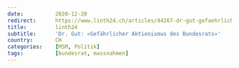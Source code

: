 ```yaml
---
date:          2020-12-20
redirect:      https://www.linth24.ch/articles/44267-dr-gut-gefaehrlicher-aktionismus-des-bundesrats
title:         linth24
subtitle:      'Dr. Gut: «Gefährlicher Aktionismus des Bundesrats»'
country:       CH
categories:    [MSM, Politik]
tags:          [bundesrat, massnahmen]
---
```

